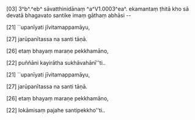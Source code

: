 [03] 3^b^.^eb^ sāvatthinidānaṃ ^a^V1.0003^ea^. ekamantaṃ ṭhitā kho  sā devatā bhagavato santike imaṃ gāthaṃ abhāsi --

[21] ``upanīyati jīvitamappamāyu,

[27] jarūpanītassa na santi tāṇā.

[26] etaṃ bhayaṃ maraṇe pekkhamāno,

[22] puññāni kayirātha sukhāvahānī''ti..

[21] ``upanīyati jīvitamappamāyu,

[27] jarūpanītassa na santi tāṇā.

[26] etaṃ bhayaṃ maraṇe pekkhamāno,

[22] lokāmisaṃ pajahe santipekkho''ti..